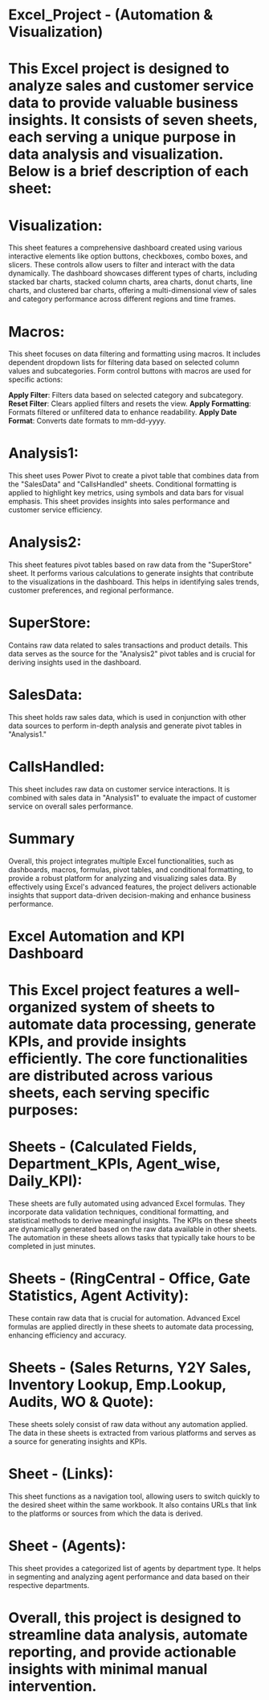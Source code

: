 # Excel_Project - (Automation & Visualization)
# This Excel project is designed to analyze sales and customer service data to provide valuable business insights. It consists of seven sheets, each serving a unique purpose in data analysis and visualization. Below is a brief description of each sheet:

# Visualization:
This sheet features a comprehensive dashboard created using various interactive elements like option buttons, checkboxes, combo boxes, and slicers. These controls allow users to filter and interact with the data dynamically. The dashboard showcases different types of charts, including stacked bar charts, stacked column charts, area charts, donut charts, line charts, and clustered bar charts, offering a multi-dimensional view of sales and category performance across different regions and time frames.

# Macros:
This sheet focuses on data filtering and formatting using macros. It includes dependent dropdown lists for filtering data based on selected column values and subcategories. Form control buttons with macros are used for specific actions:

**Apply Filter**: Filters data based on selected category and subcategory.
**Reset Filter**: Clears applied filters and resets the view.
**Apply Formatting**: Formats filtered or unfiltered data to enhance readability.
**Apply Date Format**: Converts date formats to mm-dd-yyyy.

# Analysis1:
This sheet uses Power Pivot to create a pivot table that combines data from the "SalesData" and "CallsHandled" sheets. Conditional formatting is applied to highlight key metrics, using symbols and data bars for visual emphasis. This sheet provides insights into sales performance and customer service efficiency.

# Analysis2:
This sheet features pivot tables based on raw data from the "SuperStore" sheet. It performs various calculations to generate insights that contribute to the visualizations in the dashboard. This helps in identifying sales trends, customer preferences, and regional performance.

# SuperStore:
Contains raw data related to sales transactions and product details. This data serves as the source for the "Analysis2" pivot tables and is crucial for deriving insights used in the dashboard.

# SalesData:
This sheet holds raw sales data, which is used in conjunction with other data sources to perform in-depth analysis and generate pivot tables in "Analysis1."

# CallsHandled:
This sheet includes raw data on customer service interactions. It is combined with sales data in "Analysis1" to evaluate the impact of customer service on overall sales performance.

# Summary
Overall, this project integrates multiple Excel functionalities, such as dashboards, macros, formulas, pivot tables, and conditional formatting, to provide a robust platform for analyzing and visualizing sales data. By effectively using Excel's advanced features, the project delivers actionable insights that support data-driven decision-making and enhance business performance.


#  Excel Automation and KPI Dashboard

# This Excel project features a well-organized system of sheets to automate data processing, generate KPIs, and provide insights efficiently. The core functionalities are distributed across various sheets, each serving specific purposes:

#  Sheets - (Calculated Fields, Department_KPIs, Agent_wise, Daily_KPI):
These sheets are fully automated using advanced Excel formulas. They incorporate data validation techniques, conditional formatting, and statistical methods to derive meaningful insights. The KPIs on these sheets are dynamically generated based on the raw data available in other sheets. The automation in these sheets allows tasks that typically take hours to be completed in just minutes.

#  Sheets - (RingCentral - Office, Gate Statistics, Agent Activity):
These contain raw data that is crucial for automation. Advanced Excel formulas are applied directly in these sheets to automate data processing, enhancing efficiency and accuracy.

#  Sheets - (Sales Returns, Y2Y Sales, Inventory Lookup, Emp.Lookup, Audits, WO & Quote):
These sheets solely consist of raw data without any automation applied. The data in these sheets is extracted from various platforms and serves as a source for generating insights and KPIs.

# Sheet - (Links):
This sheet functions as a navigation tool, allowing users to switch quickly to the desired sheet within the same workbook. It also contains URLs that link to the platforms or sources from which the data is derived.

#  Sheet - (Agents):
This sheet provides a categorized list of agents by department type. It helps in segmenting and analyzing agent performance and data based on their respective departments.

#  Overall, this project is designed to streamline data analysis, automate reporting, and provide actionable insights with minimal manual intervention.
